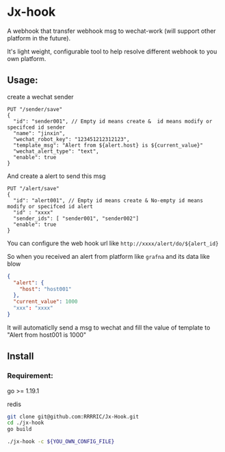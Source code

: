 # Jx-hook

A webhook that transfer webhook msg to wechat-work (will support other platform in the future).

It's light weight, configurable tool to help resolve different webhook to you own platform.

## Usage:

create a wechat sender

````
PUT "/sender/save"
{
  "id": "sender001", // Empty id means create &  id means modify or specifced id sender
  "name": "jinxin",
  "wechat_robot_key": "123451212312123",
  "template_msg": "Alert from ${alert.host} is ${current_value}"
  "wechat_alert_type": "text",
  "enable": true
}
````

 

And create a alert to send this msg 

```
PUT "/alert/save"
{
  "id": "alert001", // Empty id means create & No-empty id means modify or specifced id alert
  "id" : "xxxx"
  "sender_ids": [ "sender001", "sender002"]
  "enable": true
}
```



You can configure the web hook url like `http://xxxx/alert/do/${alert_id}`

So when you received an alert from platform like `grafna` and its data like blow

```json
{
  "alert": {
    "host": "host001"
  },
  "current_value": 1000
  "xxx": "xxxx"
}
```

It will automaticlly send a msg to wechat and fill the value of template to "Alert from host001 is 1000"

## Install

### Requirement:

go >= 1.19.1

redis



```bash
git clone git@github.com:RRRRIC/Jx-Hook.git
cd ./jx-hook
go build

./jx-hook -c ${YOU_OWN_CONFIG_FILE}
```

